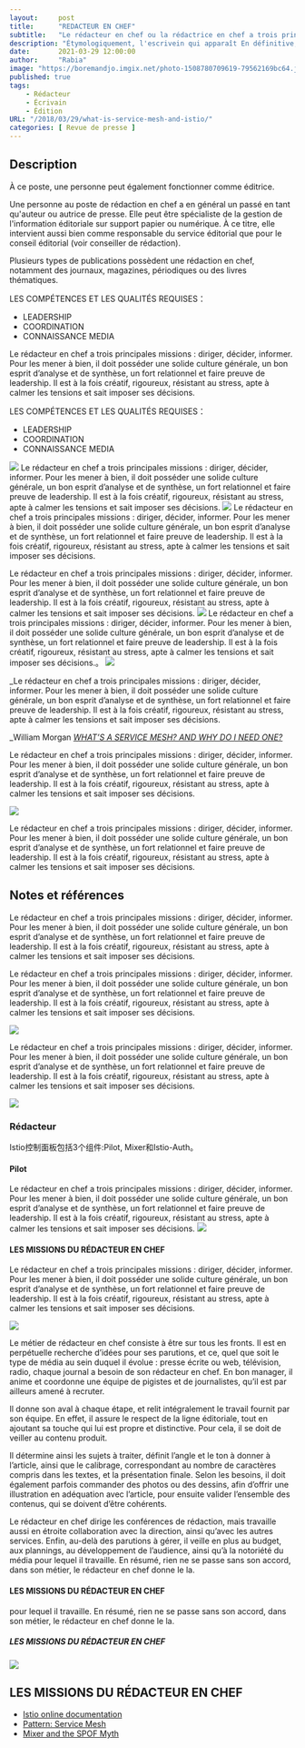 ```yaml
---
layout:     post 
title:      "REDACTEUR EN CHEF"
subtitle:   "Le rédacteur en chef ou la rédactrice en chef a trois principales missions..."
description: "Étymologiquement, l'escrivein qui apparaît En définitive, quels que soient les choix esthétiques de chaque auteur de ce recueil, le démon de la haine y est toujours nommé, seul moyen de l’exorciser. Muzirankoni, l’imbattable du Rwandais Augustin Gasake se termine par cette jolie invite, sans doute rituelle : « Je remets le conte là où je l’ai détaché, qui veut le perpétuer le prend. Et s’il est un endroit du monde où cela mérite d’être inlassablement rappelé…"
date:       2021-03-29 12:00:00
author:     "Rabia"
image: "https://boremandjo.imgix.net/photo-1508780709619-79562169bc64.jpg"
published: true
tags:
    - Rédacteur 
    - Écrivain
    - Édition
URL: "/2018/03/29/what-is-service-mesh-and-istio/"
categories: [ Revue de presse ]    
---
```


## Description
À ce poste, une personne peut également fonctionner comme éditrice.

Une personne au poste de rédaction en chef a en général un passé en tant qu'auteur ou autrice de presse. Elle peut être spécialiste de la gestion de l'information éditoriale sur support papier ou numérique. À ce titre, elle intervient aussi bien comme responsable du service éditorial que pour le conseil éditorial (voir conseiller de rédaction).

Plusieurs types de publications possèdent une rédaction en chef, notamment des journaux, magazines, périodiques ou des livres thématiques.
 <!--more-->


LES COMPÉTENCES ET LES QUALITÉS REQUISES：
* LEADERSHIP
* COORDINATION
* CONNAISSANCE MEDIA


Le rédacteur en chef a trois principales missions : diriger, décider, informer. Pour les mener à bien, il doit posséder une solide culture générale, un bon esprit d’analyse et de synthèse, un fort relationnel et faire preuve de leadership. Il est à la fois créatif, rigoureux, résistant au stress, apte à calmer les tensions et sait imposer ses décisions.



LES COMPÉTENCES ET LES QUALITÉS REQUISES：
* LEADERSHIP
* COORDINATION
* CONNAISSANCE MEDIA

![](https://img.zhaohuabing.com/in-post/2018-03-29-what-is-service-mesh-and-istio/1.png)
Le rédacteur en chef a trois principales missions : diriger, décider, informer. Pour les mener à bien, il doit posséder une solide culture générale, un bon esprit d’analyse et de synthèse, un fort relationnel et faire preuve de leadership. Il est à la fois créatif, rigoureux, résistant au stress, apte à calmer les tensions et sait imposer ses décisions.
![](https://img.zhaohuabing.com/in-post/2018-03-29-what-is-service-mesh-and-istio/2.png)
Le rédacteur en chef a trois principales missions : diriger, décider, informer. Pour les mener à bien, il doit posséder une solide culture générale, un bon esprit d’analyse et de synthèse, un fort relationnel et faire preuve de leadership. Il est à la fois créatif, rigoureux, résistant au stress, apte à calmer les tensions et sait imposer ses décisions.

Le rédacteur en chef a trois principales missions : diriger, décider, informer. Pour les mener à bien, il doit posséder une solide culture générale, un bon esprit d’analyse et de synthèse, un fort relationnel et faire preuve de leadership. Il est à la fois créatif, rigoureux, résistant au stress, apte à calmer les tensions et sait imposer ses décisions.
![](https://img.zhaohuabing.com/in-post/2018-03-29-what-is-service-mesh-and-istio/sidecar.png)
Le rédacteur en chef a trois principales missions : diriger, décider, informer. Pour les mener à bien, il doit posséder une solide culture générale, un bon esprit d’analyse et de synthèse, un fort relationnel et faire preuve de leadership. Il est à la fois créatif, rigoureux, résistant au stress, apte à calmer les tensions et sait imposer ses décisions.。
![](https://img.zhaohuabing.com/in-post/2018-03-29-what-is-service-mesh-and-istio/mesh.png)

_Le rédacteur en chef a trois principales missions : diriger, décider, informer. Pour les mener à bien, il doit posséder une solide culture générale, un bon esprit d’analyse et de synthèse, un fort relationnel et faire preuve de leadership. Il est à la fois créatif, rigoureux, résistant au stress, apte à calmer les tensions et sait imposer ses décisions.

_William Morgan _[_WHAT’S A SERVICE MESH? AND WHY DO I NEED ONE?_
](https://buoyant.io/2017/04/25/whats-a-service-mesh-and-why-do-i-need-one/)_

Le rédacteur en chef a trois principales missions : diriger, décider, informer. Pour les mener à bien, il doit posséder une solide culture générale, un bon esprit d’analyse et de synthèse, un fort relationnel et faire preuve de leadership. Il est à la fois créatif, rigoureux, résistant au stress, apte à calmer les tensions et sait imposer ses décisions.

![](https://img.zhaohuabing.com/in-post/2018-03-29-what-is-service-mesh-and-istio/controlplane.png)

Le rédacteur en chef a trois principales missions : diriger, décider, informer. Pour les mener à bien, il doit posséder une solide culture générale, un bon esprit d’analyse et de synthèse, un fort relationnel et faire preuve de leadership. Il est à la fois créatif, rigoureux, résistant au stress, apte à calmer les tensions et sait imposer ses décisions.

## Notes et références
Le rédacteur en chef a trois principales missions : diriger, décider, informer. Pour les mener à bien, il doit posséder une solide culture générale, un bon esprit d’analyse et de synthèse, un fort relationnel et faire preuve de leadership. Il est à la fois créatif, rigoureux, résistant au stress, apte à calmer les tensions et sait imposer ses décisions.

Le rédacteur en chef a trois principales missions : diriger, décider, informer. Pour les mener à bien, il doit posséder une solide culture générale, un bon esprit d’analyse et de synthèse, un fort relationnel et faire preuve de leadership. Il est à la fois créatif, rigoureux, résistant au stress, apte à calmer les tensions et sait imposer ses décisions.

![](https://img.zhaohuabing.com/in-post/2018-03-29-what-is-service-mesh-and-istio/k8s-ecosystem.PNG)

Le rédacteur en chef a trois principales missions : diriger, décider, informer. Pour les mener à bien, il doit posséder une solide culture générale, un bon esprit d’analyse et de synthèse, un fort relationnel et faire preuve de leadership. Il est à la fois créatif, rigoureux, résistant au stress, apte à calmer les tensions et sait imposer ses décisions.

![](https://img.zhaohuabing.com/in-post/2018-03-29-what-is-service-mesh-and-istio/istio-architecture.png)

### Rédacteur
Istio控制面板包括3个组件:Pilot, Mixer和Istio-Auth。
#### Pilot
Le rédacteur en chef a trois principales missions : diriger, décider, informer. Pour les mener à bien, il doit posséder une solide culture générale, un bon esprit d’analyse et de synthèse, un fort relationnel et faire preuve de leadership. Il est à la fois créatif, rigoureux, résistant au stress, apte à calmer les tensions et sait imposer ses décisions.
![](https://img.zhaohuabing.com/in-post/2018-03-29-what-is-service-mesh-and-istio/pilot.png)

#### LES MISSIONS DU RÉDACTEUR EN CHEF
Le rédacteur en chef a trois principales missions : diriger, décider, informer. Pour les mener à bien, il doit posséder une solide culture générale, un bon esprit d’analyse et de synthèse, un fort relationnel et faire preuve de leadership. Il est à la fois créatif, rigoureux, résistant au stress, apte à calmer les tensions et sait imposer ses décisions.



![](https://img.zhaohuabing.com/in-post/2018-03-29-what-is-service-mesh-and-istio/mixer2.png)

Le métier de rédacteur en chef consiste à être sur tous les fronts. Il est en perpétuelle recherche d’idées pour ses parutions, et ce, quel que soit le type de média au sein duquel il évolue : presse écrite ou web, télévision, radio, chaque journal a besoin de son rédacteur en chef. En bon manager, il anime et coordonne une équipe de pigistes et de journalistes, qu’il est par ailleurs amené à recruter. 

Il donne son aval à chaque étape, et relit intégralement le travail fournit par son équipe. En effet, il assure le respect de la ligne éditoriale, tout en ajoutant sa touche qui lui est propre et distinctive. Pour cela, il se doit de veiller au contenu produit. 

Il détermine ainsi les sujets à traiter, définit l’angle et le ton à donner à l’article, ainsi que le calibrage, correspondant au nombre de caractères compris dans les textes, et la présentation finale. Selon les besoins, il doit également parfois commander des photos ou des dessins, afin d’offrir une illustration en adéquation avec l’article, pour ensuite valider l’ensemble des contenus, qui se doivent d’être cohérents.

Le rédacteur en chef dirige les conférences de rédaction, mais travaille aussi en étroite collaboration avec la direction, ainsi qu’avec les autres services. Enfin, au-delà des parutions à gérer, il veille en plus au budget, aux plannings, au développement de l’audience, ainsi qu’à la notoriété du média pour lequel il travaille. En résumé, rien ne se passe sans son accord, dans son métier, le rédacteur en chef donne le la.


#### LES MISSIONS DU RÉDACTEUR EN CHEF

pour lequel il travaille. En résumé, rien ne se passe sans son accord, dans son métier, le rédacteur en chef donne le la.

##### LES MISSIONS DU RÉDACTEUR EN CHEF


![](https://img.zhaohuabing.com/in-post/2018-03-29-what-is-service-mesh-and-istio/auth.png)

## LES MISSIONS DU RÉDACTEUR EN CHEF


* [Istio online documentation](https://istio.io/docs/)
* [Pattern: Service Mesh](http://philcalcado.com/2017/08/03/pattern_service_mesh.html)
* [Mixer and the SPOF Myth](https://istio.io/blog/2017/mixer-spof-myth.html)
